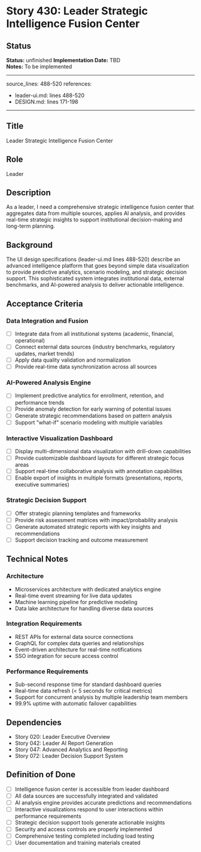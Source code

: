 # Story 430: Leader Strategic Intelligence Fusion Center

## Status
**Status:** unfinished
**Implementation Date:** TBD  
**Notes:** To be implemented

---
source_lines: 488-520
references:
  - leader-ui.md: lines 488-520
  - DESIGN.md: lines 171-198
---

## Title
Leader Strategic Intelligence Fusion Center

## Role
Leader

## Description
As a leader, I need a comprehensive strategic intelligence fusion center that aggregates data from multiple sources, applies AI analysis, and provides real-time strategic insights to support institutional decision-making and long-term planning.

## Background
The UI design specifications (leader-ui.md lines 488-520) describe an advanced intelligence platform that goes beyond simple data visualization to provide predictive analytics, scenario modeling, and strategic decision support. This sophisticated system integrates institutional data, external benchmarks, and AI-powered analysis to deliver actionable intelligence.

## Acceptance Criteria

### Data Integration and Fusion
- [ ] Integrate data from all institutional systems (academic, financial, operational)
- [ ] Connect external data sources (industry benchmarks, regulatory updates, market trends)
- [ ] Apply data quality validation and normalization
- [ ] Provide real-time data synchronization across all sources

### AI-Powered Analysis Engine
- [ ] Implement predictive analytics for enrollment, retention, and performance trends
- [ ] Provide anomaly detection for early warning of potential issues
- [ ] Generate strategic recommendations based on pattern analysis
- [ ] Support "what-if" scenario modeling with multiple variables

### Interactive Visualization Dashboard
- [ ] Display multi-dimensional data visualization with drill-down capabilities
- [ ] Provide customizable dashboard layouts for different strategic focus areas
- [ ] Support real-time collaborative analysis with annotation capabilities
- [ ] Enable export of insights in multiple formats (presentations, reports, executive summaries)

### Strategic Decision Support
- [ ] Offer strategic planning templates and frameworks
- [ ] Provide risk assessment matrices with impact/probability analysis
- [ ] Generate automated strategic reports with key insights and recommendations
- [ ] Support decision tracking and outcome measurement

## Technical Notes

### Architecture
- Microservices architecture with dedicated analytics engine
- Real-time event streaming for live data updates
- Machine learning pipeline for predictive modeling
- Data lake architecture for handling diverse data sources

### Integration Requirements
- REST APIs for external data source connections
- GraphQL for complex data queries and relationships
- Event-driven architecture for real-time notifications
- SSO integration for secure access control

### Performance Requirements
- Sub-second response time for standard dashboard queries
- Real-time data refresh (< 5 seconds for critical metrics)
- Support for concurrent analysis by multiple leadership team members
- 99.9% uptime with automatic failover capabilities

## Dependencies
- Story 020: Leader Executive Overview
- Story 042: Leader AI Report Generation
- Story 047: Advanced Analytics and Reporting
- Story 072: Leader Decision Support System

## Definition of Done
- [ ] Intelligence fusion center is accessible from leader dashboard
- [ ] All data sources are successfully integrated and validated
- [ ] AI analysis engine provides accurate predictions and recommendations
- [ ] Interactive visualizations respond to user interactions within performance requirements
- [ ] Strategic decision support tools generate actionable insights
- [ ] Security and access controls are properly implemented
- [ ] Comprehensive testing completed including load testing
- [ ] User documentation and training materials created
